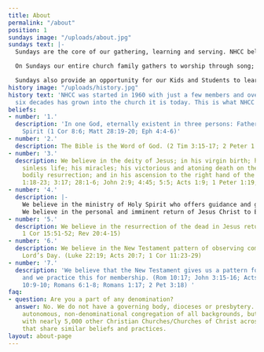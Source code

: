 ```yaml
---
title: About
permalink: "/about"
position: 1
sundays image: "/uploads/about.jpg"
sundays text: |-
  Sundays are the core of our gathering, learning and serving. NHCC believes being a Jesus follower means meeting and learning together.

  On Sundays our entire church family gathers to worship through song; learn from the teachings of the Bible; partake in communion; give to the church and those in need through our offering; and serve wherever we might be needed.

  Sundays also provide an opportunity for our Kids and Students to learn and serve. Our dedicated staff and volunteers have tailored a worship experience that is engaging and safe for the whole family.
history image: "/uploads/history.jpg"
history text: 'NHCC was started in 1960 with just a few members and over the next
  six decades has grown into the church it is today. This is what NHCC believes:'
beliefs:
- number: '1.'
  description: 'In one God, eternally existent in three persons: Father, Son and Holy
    Spirit (1 Cor 8:6; Matt 28:19-20; Eph 4:4-6)'
- number: '2.'
  description: The Bible is the Word of God. (2 Tim 3:15-17; 2 Peter 1:19-21)
- number: '3.'
  description: We believe in the deity of Jesus; in his virgin birth; his perfect
    sinless life; his miracles; his victorious and atoning death on the cross; his
    bodily resurrection; and in his ascension to the right hand of the Father. (Matt
    1:18-23; 3:17; 28:1-6; John 2:9; 4:45; 5:5; Acts 1:9; 1 Peter 1:19; 22:21-25)
- number: '4.'
  description: |-
    We believe in the ministry of Holy Spirit who offers guidance and gifts to live in the community of the Church. (John 14:26; 15:26-27)
    We believe in the personal and imminent return of Jesus Christ to Earth. (John 14:13; Acts 1:11; 1 Thess 4:14-18)
- number: '5.'
  description: We believe in the resurrection of the dead in Jesus return. (Matt 25:31-32;
    1 Cor 15:51-52; Rev 20:4-15)
- number: '6.'
  description: We believe in the New Testament pattern of observing communion each
    Lord’s Day. (Luke 22:19; Acts 20:7; 1 Cor 11:23-29)
- number: '7.'
  description: 'We believe that the New Testament gives us a pattern for salvation,
    and we practice this for membership. (Rom 10:17; John 3:15-16; Acts 2:38; Rom
    10:9-10; Romans 6:1-8; Romans 1:17; 2 Pet 3:18) '
faq:
- question: Are you a part of any denomination?
  answer: No. We do not have a governing body, dioceses or presbytery. NHCC is an
    autonomous, non-denominational congregation of all backgrounds, but we are associated
    with nearly 5,000 other Christian Churches/Churches of Christ across the world
    that share similar beliefs and practices.
layout: about-page
---
```


